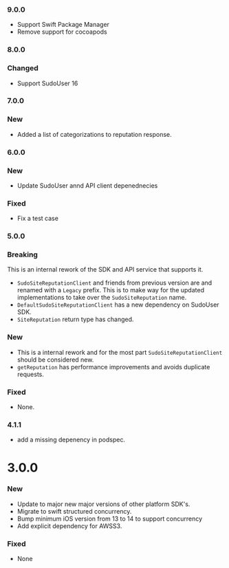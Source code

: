 ### 9.0.0

- Support Swift Package Manager
- Remove support for cocoapods

### 8.0.0

### Changed

- Support SudoUser 16

### 7.0.0

### New

- Added a list of categorizations to reputation response. 

### 6.0.0

### New

- Update SudoUser annd API client depenednecies

### Fixed

- Fix a test case

### 5.0.0

### Breaking

This is an internal rework of the SDK and API service that supports it. 
- `SudoSiteReputationClient` and friends from previous version are and renamed with a `Legacy` prefix. This is to make way for the updated implementations to take over the `SudoSiteReputation` name.
- `DefaultSudoSiteReputationClient` has a new dependency on SudoUser SDK.
- `SiteReputation` return type has changed.

### New

- This is a internal rework and for the most part `SudoSiteReputationClient` should be considered new.
- `getReputation` has performance improvements and avoids duplicate requests.

### Fixed

- None.

### 4.1.1

- add a missing depenency in podspec.

# 3.0.0

### New

- Update to major new major versions of other platform SDK's.
- Migrate to swift structured concurrency.
- Bump minimum iOS version from 13 to 14 to support concurrency
- Add explicit dependency for AWSS3.

### Fixed

- None
